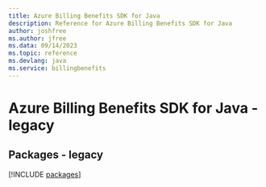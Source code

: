```yaml
---
title: Azure Billing Benefits SDK for Java
description: Reference for Azure Billing Benefits SDK for Java
author: joshfree
ms.author: jfree
ms.data: 09/14/2023
ms.topic: reference
ms.devlang: java
ms.service: billingbenefits
---
```

# Azure Billing Benefits SDK for Java - legacy
## Packages - legacy
[!INCLUDE [packages](billing-benefits-index.md)]